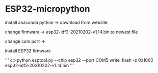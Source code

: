 # ESP32-micropython

install anaconda python -> download from website 

change firmware -> esp32-idf3-20210202-v1.14.bin to newest file 

change com port -> 

install ESP32 firmware 

''' 
c:\>python esptool.py --chip esp32 --port COM5 write_flash -z 0x1000 esp32-idf3-20210202-v1.14.bin 
'''

